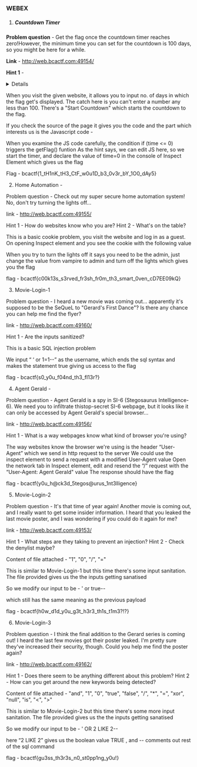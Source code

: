 <h3>WEBEX</h3>

1. <h5>Countdown Timer</h5>

**Problem question** - Get the flag once the countdown timer reaches zero!However, the minimum time you can set for the countdown is 100 days, so you might be here for a while.

**Link** - http://web.bcactf.com:49154/

**Hint 1** - <details>Can you manipulate a website's JavaScript?</details>

When you visit the given website, it allows you to input no. of days in which the flag get's displayed. The catch here is you can't enter a number any less than 100. There's a "Start Countdown" which starts the countdown to the flag.

If you check the source of the page it gives you the code and the part which interests us is the Javascript code - 

<script type="text/javascript">
        var time = 100000;
        var minTime = 100;
        var daysInput = document.getElementById("countdownDays");
        var counter;
        document.getElementById("startButton").onclick = function () {
            startCountDown();
        };
        document.getElementById("minTimeHeader").innerHTML = "Minimum Time: " + minTime + " days";

        daysInput.min = minTime;

        function startCountDown() {
            clearInterval(counter);
            if (daysInput.value < minTime) {
                daysInput.value = minTime;
            }
            time = daysInput.value * 24 * 60 * 60;
            counter = setInterval(countdown, 1000);
        }

        function countdown() {
            time -= 1;
            if (time <= 0) {
                getFlag();
                clearInterval(counter);
                return;
            }
            var numdays = Math.floor(time / 86400);
            var numhours = Math.floor((time % 86400) / 3600);
            var numminutes = Math.floor(((time % 86400) % 3600) / 60);
            var numseconds = ((time % 86400) % 3600) % 60;
            document.getElementById("remainingTime").innerHTML = numdays + " Days " + numhours + " Hours " + numminutes + " Minutes " + numseconds + " Seconds";
        }
    </script>
    
When you examine the JS code carefully, the condition if (time <= 0) triggers the getFlag() funtion
As the hint says, we can edit JS here, so we start the timer, and declare the value of time=0 in the console of Inspect Element which gives us the flag

Flag - bcactf{1_tH1nK_tH3_CtF_w0u1D_b3_0v3r_bY_1O0_dAy5}


2. Home Automation - 

Problem question - Check out my super secure home automation system! No, don't try turning the lights off...

link - http://web.bcactf.com:49155/

Hint 1 - How do websites know who you are?
Hint 2 - What's on the table?

This is a basic cookie problem, you visit the website and log in as a guest. On opening Inspect element and you see the cookie with the following value


When you try to turn the lights off it says you need to be the admin, just change the value from vampire to admin and turn off the lights which gives you the flag

flag -  bcactf{c00k13s_s3rved_fr3sh_fr0m_th3_smart_0ven_cD7EE09kQ}



3. Movie-Login-1

Problem question -  I heard a new movie was coming out... apparently it's supposed to be the SeQueL to "Gerard's First Dance"? Is there any chance you can help me find the flyer?

link - http://web.bcactf.com:49160/

Hint 1 - Are the inputs sanitized?

This is a basic SQL injection problem

We input “ ‘ or 1=1--” as the username, which ends the sql syntax and makes the statement true giving us access to the flag

flag - bcactf{s0_y0u_f04nd_th3_fl13r?}


4. Agent Gerald - 

Problem question -  Agent Gerald is a spy in SI-6 (Stegosaurus Intelligence-6). We need you to infiltrate thistop-secret SI-6 webpage, but it looks like it can only be accessed by Agent Gerald's special browser...

link - http://web.bcactf.com:49156/

Hint 1 - What is a way webpages know what kind of browser you're using?

The way websites know the browser we're using is the header “User-Agent” which we send in http request to the server
We could use the inspect element to send a request with a modified User-Agent value
Open the network tab in Inspect element, edit and resend the “/” request with the “User-Agent: Agent Gerald" value
The response should have the flag

flag - bcactf{y0u_h@ck3d_5tegos@urus_1nt3lligence}


5. Movie-Login-2

Problem question -  It's that time of year again! Another movie is coming out, and I really want to get some insider information. I heard that you leaked the last movie poster, and I was wondering if you could do it again for me?  

link - http://web.bcactf.com:49153/

Hint 1 - What steps are they taking to prevent an injection?
Hint 2 - Check the denylist maybe?

Content of file attached - 
"1", "0", "/", "="

This is similar to Movie-Login-1 but this time there's some input sanitation. The file provided gives us the the inputs getting sanatised

So we modify our input to be -
' or true--

which still has the same meaning as the previous payload

flag - bcactf{h0w_d1d_y0u_g3t_h3r3_th1s_t1m3?!?}


6. Movie-Login-3

Problem question -  I think the final addition to the Gerard series is coming out! I heard the last few movies got their poster leaked. I'm pretty sure they've increased their security, though. Could you help me find the poster again?

link - http://web.bcactf.com:49162/

Hint 1 - Does there seem to be anything different about this problem?
Hint 2 - How can you get around the new keywords being detected?

Content of file attached - 
"and",
    "1",
    "0",
    "true",
    "false",
    "/",
    "*",
    "=",
    "xor",
    "null",
    "is",
    "<",
    ">"


This is similar to Movie-Login-2 but this time there's some more input sanitation. The file provided gives us the the inputs getting sanatised

So we modify our input to be -
' OR 2 LIKE 2--

here “2 LIKE 2” gives us the boolean value TRUE , and -- comments out rest of the sql command

flag - bcactf{gu3ss_th3r3s_n0_st0pp1ng_y0u!}


